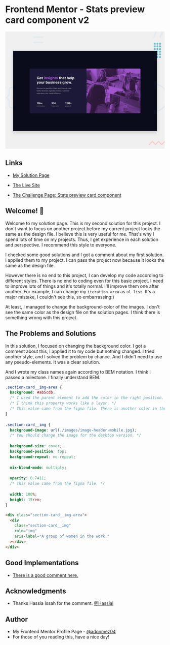 # Frontend Mentor - Stats preview card component v2

![Design preview for the Stats preview card component coding challenge](./design/desktop-preview.jpg)

## Links

- [My Solution Page](https://www.frontendmentor.io/solutions/fem3statspreviewcardcomponentv21-the-mobile-first-solution-xI-gTwSLwB)

- [The Live Site](https://adonmez04.github.io/FEM-3-Stats-preview-card-component-v2/)

- [The Challenge Page: Stats preview card component](https://www.frontendmentor.io/challenges/stats-preview-card-component-8JqbgoU62)

## Welcome! 👋

Welcome to my solution page. This is my second solution for this project. I don't want to focus on another project before my current project looks the same as the design file. I believe this is very useful for me. That's why I spend lots of time on my projects. Thus, I get experience in each solution and perspective. I recommend this style to everyone.

I checked some good solutions and I got a comment about my first solution. I applied them to my project. I can pass the project now because it looks the same as the design file.

However there is no end to this project, I can develop my code according to different styles. There is no end to coding even for this basic project. I need to improve lots of things and it's totally normal. I'll improve them one after another. For example, I can change my `iteration area` as `ul list`. It's a major mistake, I couldn't see this, so embarrassing:)

At least, I managed to change the background-color of the images. I don't see the same color as the design file on the solution pages. I think there is something wrong with this project.

## The Problems and Solutions

In this solution, I focused on changing the background color. I got a comment about this, I applied it to my code but nothing changed. I tried another style, and I solved the problem by chance. And I didn't need to use any pseudo-elements. It was a clear solution.

And I wrote my class names again according to BEM notation. I think I passed a milestone. I finally understand BEM.

```css
.section-card__img-area {
  background: #ab5cdb;
  /* I used the parent element to add the color in the right position. */
  /* I think this property works like a layer. */
  /* This value came from the figma file. There is another color in the style file that doesn't work. */
}

.section-card__img {
  background-image: url(./images/image-header-mobile.jpg);
  /* You should change the image for the desktop version. */

  background-size: cover;
  background-position: top;
  background-repeat: no-repeat;

  mix-blend-mode: multiply;

  opacity: 0.7411;
  /* This value came from the figma file. */

  width: 100%;
  height: 15rem;
}
```

```html
<div class="section-card__img-area">
  <div
    class="section-card__img"
    role="img"
    aria-label="A group of women in the work."
  ></div>
</div>
```

## Good Implementations

- [There is a good comment here.](https://www.frontendmentor.io/solutions/stats-preview-card-component-ac79OEYBh_)

## Acknowledgments

- Thanks Hassia Issah for the comment. [@Hassiai](https://www.frontendmentor.io/profile/Hassiai)

## Author

- My Frontend Mentor Profile Page - [@adonmez04](https://www.frontendmentor.io/profile/adonmez04)
- For those of you reading this, have a nice day!
